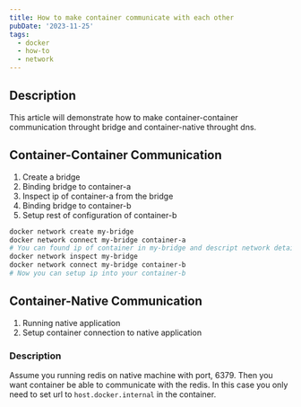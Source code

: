 ```yaml
---
title: How to make container communicate with each other
pubDate: '2023-11-25'
tags:
  - docker
  - how-to
  - network
---
```


Description
---
This article will demonstrate how to make container-container communication throught bridge and container-native throught dns.


Container-Container Communication
---

1. Create a bridge
1. Binding bridge to container-a
1. Inspect ip of container-a from the bridge
1. Binding bridge to container-b
1. Setup rest of configuration of container-b

```bash
docker network create my-bridge
docker network connect my-bridge container-a
# You can found ip of container in my-bridge and descript network details about the container
docker network inspect my-bridge
docker network connect my-bridge container-b
# Now you can setup ip into your container-b
```

Container-Native Communication
---

1. Running native application
1. Setup container connection to native application

### Description
Assume you running redis on native machine with port, 6379. Then you want container be able to communicate with the redis. In this case you only need to set url to `host.docker.internal` in the container.

